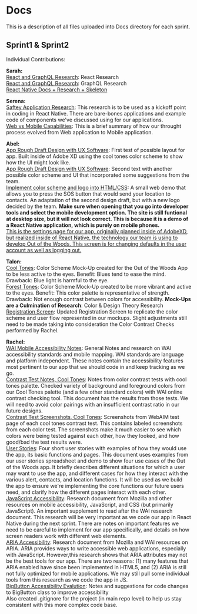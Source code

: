 # Docs
This is a description of all files uploaded into Docs directory for each sprint. 

## Sprint1 & Sprint2
Individual Contributions:

**Sarah:** <br>
<a href="Sprint1/React_JS_GraphQL_Research.pdf" target="_blank">React and GraphQL Research</a>: React Research<br>
<a href="Sprint1/React_JS_GraphQL_Research.pdf" target="_blank">React and GraphQL Research</a>: GraphQL Research<br>
[React Native Docs + Research + Skeleton](https://github.com/cs3398-s19-klingon-warriors/Out-of-the-Woods/tree/shared/App)

**Serena:** <br>
[Saftey Application Research](Sprint1/sprint1_safetyappresearch.pdf): This research is to be used as a kickoff point in coding in React Native. There are bare-bones applications and example code of components we've discussed using for our applications. <br> 
[Web vs Mobile Capabilities](Sprint1/WebVsMobile.txt): This is a brief summary of how our throught process evolved from Web application to Mobile application.

**Abel:** <br>
<a href="Sprint1/TestGif1.gif" target="_blank">App Rough Draft Design with UX Software</a>: First test of possible layout for app. Built inside of Adobe XD using the cool tones color scheme to show how the UI might look like. <br>
<a href="Sprint1/TestGif2.gif" target="_blank">App Rough Draft Design with UX Software</a>: Second text with another possible color scheme and UI that incorporated some suggestions from the team. <br>
<a href="https://cs3398-s19-klingon-warriors.github.io/Out-of-the-Woods/">Implement color scheme and logo into HTML/CSS</a>: A small web demo that allows you to press the SOS button that would send your location to contacts. An adaptation of the second design draft, but with a new logo decided by the team. **Make sure when opening that you go into developer tools and select the mobile development option. The site is still funtional at desktop size, but it will not look correct. This is because it is a demo of a React Native application, which is purely on mobile phones.**<br>
<a href="Docs/Sprint2/Settings_Screen.PNG">This is the settings page for our app, originally planned inside of AdobeXD, but realized inside of React Native, the technology our team is using to develop Out of the Woods. This screen is for changing defaults in the user account as well as logging out.</a><br>

**Talon:** <br>
<a href="Sprint1/OOTW_Cool_Tones.jpg" target="_blank">Cool Tones</a>: Color Scheme Mock-Up created for the Out of the Woods App to be less active to the eyes. Benefit: Blues tend to ease the mind. Drawback: Blue light is harmful to the eye.<br>
<a href="Sprint1/OOTW_Forest_Tones.jpg" target="_blank">Forest Tones</a>: Color Scheme Mock-Up created to be more vibrant and active to the eyes. Benefit: This color palette is representative of strength. Drawback: Not enough contrast between colors for accessibility.
**Mock-Ups are a Culmination of Research**: Color & Design Theory Research<br>
<a href="Sprint2/Registration_Screen.PNG" target="_blank">Registration Screen</a>: Updated Registration Screen to replicate the color scheme and user flow represented in our mockups. Slight adjustments still need to be made taking into consideration the Color Contrast Checks performed by Rachel.<br>

**Rachel:** <br>
<a href="Sprint1/WAI mobile accessibility.pdf" target="_blank">WAI Mobile Accessibility Notes</a>: General Notes and research on WAI accessibility standards and mobile mapping. WAI standards are language and platform independent. These notes contain the accessibility features most pertinent to our app that we should code in and keep tracking as we go.<br>
<a href="Sprint1/Color Contrast Check test notes 3.3 pdf.pdf" target="_blank">Contrast Test Notes, Cool Tones</a>: Notes from color contrast tests with cool tones palette. Checked variety of background and foreground colors from our Cool Tones palette (and a few other standard colors) with WAI online contrast checking tool. This document has the results from those tests. We will need to avoid color pairings with an insufficient contrast ratio in our future designs.<br>
<a href="Sprint1/Contrast Tests Screenshots.zip" target="_blank">Contrast Test Screenshots, Cool Tones</a>: Screenshots from WebAIM test page of each cool tones contrast test. This contains labeled screenshots from each color test. The screenshots make it much easier to see which colors were being tested against each other, how they looked, and how good/bad the test results were.<br>
<a href="Sprint1/UserStories.md" target="_blank">User Stories</a>: Four short user stories with examples of how they would use the app, its basic functions and pages. This document uses examples from our user stories spreadsheet and demo to show four use cases of the Out of the Woods app. It briefly describes different situations for which a user may want to use the app, and different cases for how they interact with the various alert, contacts, and location functions. It will be used as we build the app to ensure we're implementing the core functions our future users need, and clarify how the different pages interact with each other.<br>
<a href="Sprint1/JavaScript Accessibility.pdf" target="_blank">JavaScript Accessibility</a>: Research document from Mozilla and other resources on mobile accessibility, JavaScript, and CSS (but primarily JavaScript). An important supplement to read after the WAI research document. This research will be very important as we code our app in React Native during the next sprint. There are notes on important features we need to be careful to implement for our app specifically, and details on how screen readers work with different web elements.<br> 
<a href="Sprint1/ARIA Accessibility.pdf" target="_blank">ARIA Accessibility</a>: Research document from Mozilla and WAI resources on ARIA. ARIA provides ways to write accessible web applications, especially with JavaScript. However,this research shows that ARIA attributes may not be the best tools for our app. There are two reasons: (1) many features that ARIA enabled have since been implemented in HTML5, and (2) ARIA is still not fully optimized for mobile applications. We may still pull some individual tools from this research as we code the app in JS.<br> 
<a href="Sprint2/ButtonAccess.md" target="_blank">BigButton Accessibility Evalution</a>: Notes and suggestions for code changes to BigButton class to improve accessibility<br>
Also created .gitignore for the project (in main repo level) to help us stay consistent with this more complex code base.
